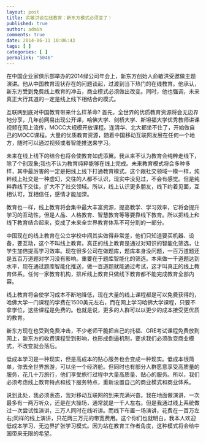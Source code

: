 ```yaml
---
layout: post
title: 俞敏洪谈在线教育：新东方模式必须变了！
published: true
author: admin
comments: true
date: 2014-06-11 10:06:43
tags: [ ]
categories: [ ]
permalink: "5046"
---
```



在中国企业家俱乐部举办的2014绿公司年会上，新东方创始人俞敏洪受邀做主题演讲。他从中国教育现状存在的问题谈起，过渡到当下热门的在线教育。他承认，新东方受到免费线上教育的冲击，商业模式必须做出改变。同时，他也强调，未来真正大行其道的一定是线上线下相结合的模式。

互联网到底对中国教育带来什么样革命? 首先，全世界的优质教育资源将会无边界地分享，几年前网易出现公开课，哈佛大学、剑桥大学、斯坦福大学优秀教师讲课视频在网上流传，MOCC大规模开放课程。连清华、北大都坐不住了，开始做自己的MOCC课程。大量的优质教育资源，随着中国移动互联网发展在任何一个地方，随时可以通过视频或者智能推送来学习。

未来在线上线下的结合也将会使教育如虎添翼。我从来不认为教育会纯粹走线下，除了个别现象;我也不认为教育纯粹能够在线上完成。未来教育模式将会多种多样，其中最厉害的一定是把线上线下打通教育模式。这个跟社交领域一模一样，纯粹线上社交是一种虚幻，交往的人都不认识，现实中没见过，不会有感觉。但是纯粹靠线下交往，扩大不了社交领域。所以，线上认识更多朋友，线下约着见面，互相认可，互相信任，感情才能加深。

教育也一样，线上教育将会集中最大丰富资源，提高教学、学习效率，它将会提升学习的互动性，但是人品、人格教育、智慧教育等等要靠线下教育。所以把线上和线下教育结合起来，变成了未来全世界教育体系不可分割的一部分。

中国现在的线上教育在公立学校中间其实做得非常差，他们只知道要买机器、设备，要互动，这个不叫线上教育。真正的线上教育是通过对知识的智能化筛选，让学生加倍提高学习效率。现在很多公司在做题库，题库本身没问题，一百万道题还是五百万道题对学习没有影响。重要在于题库智能化的筛选。本来做一千道题达到水平，现在通过题库智能化推送，做一百道题就能通过考试，这才叫真正的线上教育体系。任何一家教育机构，排斥线上教育只做线下教育都不能完成教育全部内容。

线上教育将会使学习成本不断地降低，现在大量的线上课程都是可以免费获得的，哈佛大学一门课程的学费在1500美元左右，而在网上学习哈佛大学课程，只要不拿学位，这些课程是免费的。也就是说，更多的人群可以以更少的成本接受更优质的教育。

新东方现在也受到免费冲击，不少老师干脆把自己的托福、GRE考试课程免费放到网上，新东方的收费课程受到影响，也形成倒逼机制，要求我们必须改变商业模式，不改变就会落后。

低成本学习是一种现实，但是高成本的贴心服务也会变成一种现实。低成本很简单，你去全世界旅游，可以坐一个经济舱。但同时也有部分人群愿意享受高质量的服务，花几十万旅行，他们享受旅行过程中大量高质量、贴心的服务。所以，我们必须考虑线上教育特点和线下服务特点，重新设置自己的商业模式和商业体系。

说到此处，我必须表态，我对移动互联网的到来充满兴奋。我在地面做演讲，一次最多有一两万听众，还是在大操场，通常就是一千人左右。但是我通过线上系统做过一次尝试性演讲，三万人同时在线听讲。而线下布置一场演讲，花费在一百万左右;同样的线上演讲，只花两三万元的带宽费用。这个你们也就明白，我本人欢迎低成本学习、无边界扩张学习模式。因为站在教育工作者角度，这种模式将会给中国带来无限的希望。